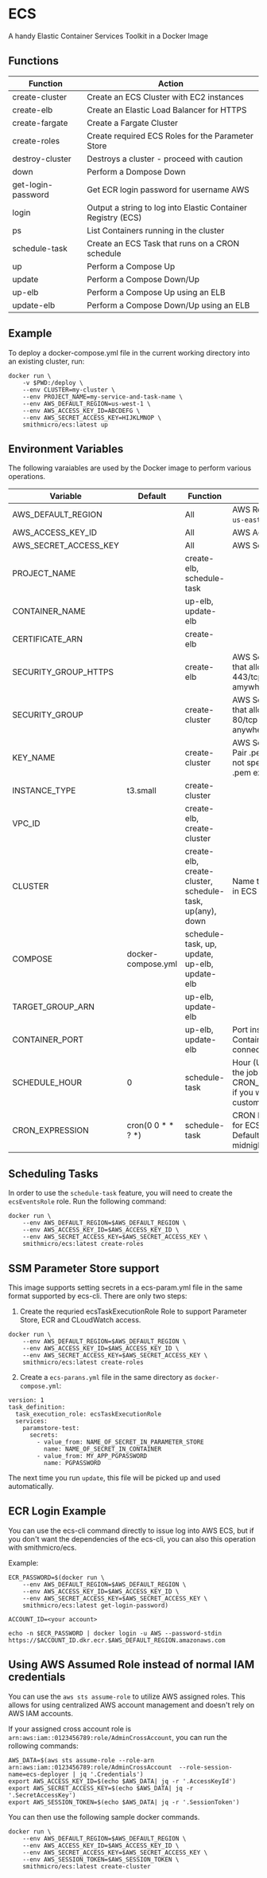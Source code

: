 # ECS
A handy Elastic Container Services Toolkit in a Docker Image

## Functions
| Function | Action |
|----------|--------|
|create-cluster  | Create an ECS Cluster with EC2 instances|
|create-elb      | Create an Elastic Load Balancer for HTTPS|
|create-fargate  | Create a Fargate Cluster|
|create-roles    | Create required ECS Roles for the Parameter Store|
|destroy-cluster | Destroys a cluster - proceed with caution|
|down            | Perform a Dompose Down|
|get-login-password | Get ECR login password for username AWS|
|login           | Output a string to log into Elastic Container Registry (ECS)|
|ps              | List Containers running in the cluster|
|schedule-task   | Create an ECS Task that runs on a CRON schedule|
|up              | Perform a Compose Up|
|update          | Perform a Compose Down/Up|
|up-elb          | Perform a Compose Up using an ELB|
|update-elb      | Perform a Compose Down/Up using an ELB|

## Example
To deploy a docker-compose.yml file in the current working directory into an existing cluster, run:
```
docker run \
    -v $PWD:/deploy \
    --env CLUSTER=my-cluster \
    --env PROJECT_NAME=my-service-and-task-name \
    --env AWS_DEFAULT_REGION=us-west-1 \
    --env AWS_ACCESS_KEY_ID=ABCDEFG \
    --env AWS_SECRET_ACCESS_KEY=HIJKLMNOP \
    smithmicro/ecs:latest up
```

## Environment Variables
The following varaiables are used by the Docker image to perform various operations.

| Variable | Default | Function | Notes |
|---|---|---|---|
|AWS_DEFAULT_REGION||All|AWS Region (e.g. `us-east-1`)|
|AWS_ACCESS_KEY_ID||All|AWS Access Key|
|AWS_SECRET_ACCESS_KEY||All|AWS Secret Key|
|PROJECT_NAME||create-elb, schedule-task||
|CONTAINER_NAME||up-elb, update-elb||
|CERTIFICATE_ARN||create-elb||
|SECURITY_GROUP_HTTPS||create-elb|AWS Secuirty group that allows ports 443/tcp from amywhere|
|SECURITY_GROUP||create-cluster|AWS Secuirty group that allows ports 80/tcp from anywhere|
|KEY_NAME||create-cluster|AWS Security Key Pair .pem file (do not specify the .pem extension)|
|INSTANCE_TYPE|t3.small|create-cluster||
|VPC_ID||create-elb, create-cluster||
|CLUSTER||create-elb, create-cluster, schedule-task, up(any), down|Name that appears in ECS Console|
|COMPOSE|docker-compose.yml|schedule-task, up, update, up-elb, update-elb||
|TARGET_GROUP_ARN||up-elb, update-elb||
|CONTAINER_PORT||up-elb, update-elb|Port inside the Container to connect to ELB|
|SCHEDULE_HOUR|0|schedule-task|Hour (UTC) to run the job daily.  Use CRON_EXPRESSION if you want to customize further.|
|CRON_EXPRESSION|cron(0 0 * * ? *)|schedule-task|CRON Expression for ECS Task - Default: Daily at midnight UTC|

## Scheduling Tasks
In order to use the `schedule-task` feature, you will need to create the `ecsEventsRole` role.  Run the following command:
```
docker run \
    --env AWS_DEFAULT_REGION=$AWS_DEFAULT_REGION \
    --env AWS_ACCESS_KEY_ID=$AWS_ACCESS_KEY_ID \
    --env AWS_SECRET_ACCESS_KEY=$AWS_SECRET_ACCESS_KEY \
    smithmicro/ecs:latest create-roles
```

## SSM Parameter Store support
This image supports setting secrets in a ecs-param.yml file in the same format supported by ecs-cli.  There are only two steps:

1. Create the requried ecsTaskExecutionRole Role to support Parameter Store, ECR and CLoudWatch access.
```
docker run \
    --env AWS_DEFAULT_REGION=$AWS_DEFAULT_REGION \
    --env AWS_ACCESS_KEY_ID=$AWS_ACCESS_KEY_ID \
    --env AWS_SECRET_ACCESS_KEY=$AWS_SECRET_ACCESS_KEY \
    smithmicro/ecs:latest create-roles
```
2. Create a `ecs-parans.yml` file in the same directory as `docker-compose.yml`:
```
version: 1
task_definition:
  task_execution_role: ecsTaskExecutionRole
  services:
    paramstore-test:
      secrets:
        - value_from: NAME_OF_SECRET_IN_PARAMETER_STORE
          name: NAME_OF_SECRET_IN_CONTAINER
        - value_from: MY_APP_PGPASSWORD
          name: PGPASSWORD
```
The next time you run `update`, this file will be picked up and used automatically.

## ECR Login Example
You can use the ecs-cli command directly to issue log into AWS ECS, but if you don't want the dependencies of the ecs-cli, you can also this operation with smithmicro/ecs.

Example:
```
ECR_PASSWORD=$(docker run \
    --env AWS_DEFAULT_REGION=$AWS_DEFAULT_REGION \
    --env AWS_ACCESS_KEY_ID=$AWS_ACCESS_KEY_ID \
    --env AWS_SECRET_ACCESS_KEY=$AWS_SECRET_ACCESS_KEY \
    smithmicro/ecs:latest get-login-password)

ACCOUNT_ID=<your account>

echo -n $ECR_PASSWORD | docker login -u AWS --password-stdin https://$ACCOUNT_ID.dkr.ecr.$AWS_DEFAULT_REGION.amazonaws.com

```
## Using AWS Assumed Role instead of normal IAM credentials
You can use the `aws sts assume-role` to utilize AWS assigned roles.  This allows for using centralized AWS account management and doesn't rely on AWS IAM accounts.

If your assigned cross account role is `arn:aws:iam::0123456789:role/AdminCrossAccount`, you can run the rollowing commands:
```
AWS_DATA=$(aws sts assume-role --role-arn arn:aws:iam::0123456789:role/AdminCrossAccount  --role-session-name=ecs-deployer | jq '.Credentials')
export AWS_ACCESS_KEY_ID=$(echo $AWS_DATA| jq -r '.AccessKeyId')
export AWS_SECRET_ACCESS_KEY=$(echo $AWS_DATA| jq -r '.SecretAccessKey')
export AWS_SESSION_TOKEN=$(echo $AWS_DATA| jq -r '.SessionToken')
```
You can then use the following sample docker commands.
```
docker run \
    --env AWS_DEFAULT_REGION=$AWS_DEFAULT_REGION \
    --env AWS_ACCESS_KEY_ID=$AWS_ACCESS_KEY_ID \
    --env AWS_SECRET_ACCESS_KEY=$AWS_SECRET_ACCESS_KEY \
    --env AWS_SESSION_TOKEN=$AWS_SESSION_TOKEN \
    smithmicro/ecs:latest create-cluster